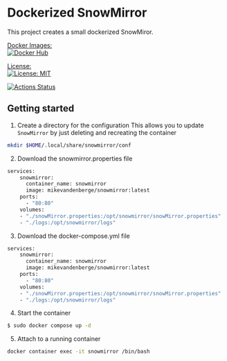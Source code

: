 # Dockerized SnowMirror

This project creates a small dockerized SnowMiror.

[Docker Images:  
    ![Docker Hub](https://shields.io/docker/pulls/mikevandenberge/snowmirror)](https://hub.docker.com/u/mikevandenberge/)
    
[License:  
    ![License: MIT](https://img.shields.io/badge/License-MIT-blue.svg)](https://github.com/mikevdberge/snowmirror-docker/blob/master/LICENSE)
    
[![Actions Status](https://github.com/mikevdberge/snowmirror-docker/workflows/Release%20production%20version/badge.svg)](https://github.com/mikevdberge/snowmirror-docker/actions)    

## Getting started

1. Create a directory for the configuration
This allows you to update `SnowMirror` by just deleting and recreating the container

```bash
mkdir $HOME/.local/share/snowmirror/conf
```
2. Download the snowmirror.properties file
```bash
services:
    snowmirror:
      container_name: snowmirror
      image: mikevandenberge/snowmirror:latest
    ports:
      - "80:80"
    volumes:
    - "./snowMirror.properties:/opt/snowmirror/snowMirror.properties"
    - "./logs:/opt/snowmirror/logs"
```
3. Download the docker-compose.yml file
```bash
services:
    snowmirror:
      container_name: snowmirror
      image: mikevandenberge/snowmirror:latest
    ports:
      - "80:80"
    volumes:
    - "./snowMirror.properties:/opt/snowmirror/snowMirror.properties"
    - "./logs:/opt/snowmirror/logs"
```
4. Start the container

```bash
$ sudo docker compose up -d
```

5. Attach to a running container
```bash
docker container exec -it snowmirror /bin/bash
```

